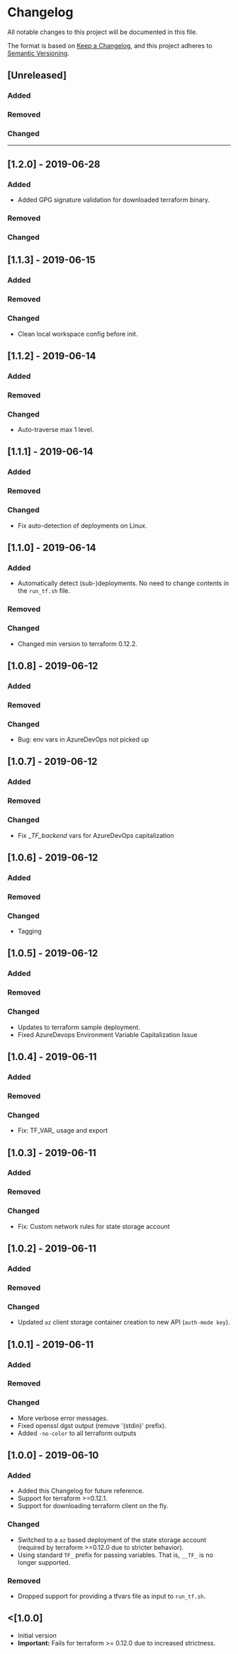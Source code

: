# Changelog

All notable changes to this project will be documented in this file.

The format is based on [Keep a Changelog](https://keepachangelog.com/en/1.0.0/),
and this project adheres to [Semantic Versioning](https://semver.org/spec/v2.0.0.html).

## [Unreleased]

### Added

### Removed

### Changed

----------------

## [1.2.0] - 2019-06-28

### Added

- Added GPG signature validation for downloaded terraform binary.

### Removed

### Changed

## [1.1.3] - 2019-06-15

### Added

### Removed

### Changed

- Clean local workspace config before init.


## [1.1.2] - 2019-06-14

### Added

### Removed

### Changed

- Auto-traverse max 1 level.


## [1.1.1] - 2019-06-14

### Added

### Removed

### Changed

- Fix auto-detection of deployments on Linux.

## [1.1.0] - 2019-06-14

### Added

- Automatically detect (sub-)deployments. No need to change contents in the `run_tf.sh` file.

### Removed

### Changed

- Changed min version to terraform 0.12.2.


## [1.0.8] - 2019-06-12

### Added

### Removed

### Changed

- Bug: env vars in AzureDevOps not picked up

## [1.0.7] - 2019-06-12

### Added

### Removed

### Changed

- Fix __TF_backend_ vars for AzureDevOps capitalization

## [1.0.6] - 2019-06-12

### Added

### Removed

### Changed

- Tagging

## [1.0.5] - 2019-06-12

### Added

### Removed

### Changed

- Updates to terraform sample deployment.
- Fixed AzureDevops Environment Variable Capitalization Issue

## [1.0.4] - 2019-06-11

### Added

### Removed

### Changed

- Fix: TF_VAR_ usage and export

## [1.0.3] - 2019-06-11

### Added

### Removed

### Changed

- Fix: Custom network rules for state storage account

## [1.0.2] - 2019-06-11

### Added

### Removed

### Changed

- Updated `az` client storage container creation to new API (`auth-mode key`).

## [1.0.1] - 2019-06-11

### Added

### Removed

### Changed

- More verbose error messages.
- Fixed openssl dgst output (remove '(stdin)' prefix).
- Added `-no-color` to all terraform outputs

## [1.0.0] - 2019-06-10

### Added

- Added this Changelog for future reference.
- Support for terraform >=0.12.1.
- Support for downloading terraform client on the fly.

### Changed

- Switched to a `az` based deployment of the state storage account (required by terraform >=0.12.0 due to stricter behavior).
- Using standard `TF_` prefix for passing variables. That is, `__TF_` is no longer supported.

### Removed

- Dropped support for providing a tfvars file as input to `run_tf.sh`.

## <[1.0.0]

- Initial version
- **Important:** Fails for terraform >= 0.12.0 due to increased strictness.
